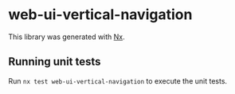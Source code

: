 # web-ui-vertical-navigation

This library was generated with [Nx](https://nx.dev).

## Running unit tests

Run `nx test web-ui-vertical-navigation` to execute the unit tests.
